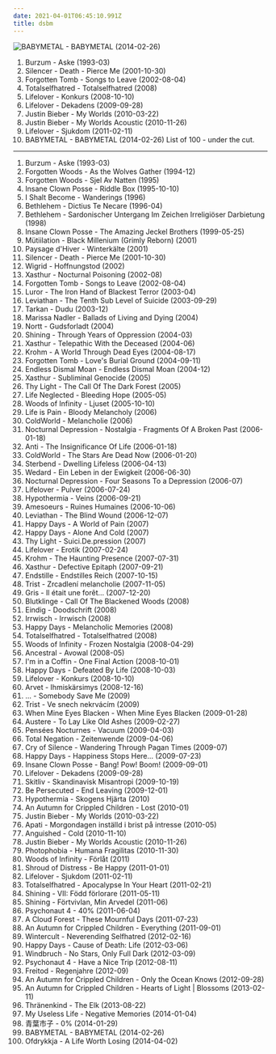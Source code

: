 ```yaml
---
date: 2021-04-01T06:45:10.991Z
title: dsbm
---
```

![BABYMETAL - BABYMETAL (2014-02-26)](http://coverartarchive.org/release/e5c0f2cc-692c-46e2-af7d-4404c95e1550/6434003625-500.jpg "BABYMETAL - BABYMETAL (2014-02-26)")
1. <span title="#black_metal">Burzum - Aske (1993-03)</span>
2. <span title="#suicidal_black_metal #black_metal #depressive_black_metal">Silencer - Death - Pierce Me (2001-10-30)</span>
3. <span title="#depressive_black_metal #suicidal_black_metal #black_metal #black_doom_metal #doom_metal">Forgotten Tomb - Songs to Leave (2002-08-04)</span>
4. <span title="#black_metal #depressive_black_metal">Totalselfhatred - Totalselfhatred (2008)</span>
5. <span title="#black_metal #depressive_black_metal #depressive_rock #post_punk">Lifelover - Konkurs (2008-10-10)</span>
6. <span title="#depressive_black_metal #black_metal #depressive_rock">Lifelover - Dekadens (2009-09-28)</span>
7. <span title="#totec_radio #justin_bieber #goregrind #justin_bieber_my_worlds #pop #viking_metal #death_metal #deathcore #brutal_death_metal #nsbm">Justin Bieber - My Worlds (2010-03-22)</span>
8. <span title="#totec_radio #justin_bieber #2010 #heavy_metal #black_metal #metalcore #indie #grunge #grindcore #hard_rock #doom_metal #industrial #hair_metal #viking_metal #speed_metal #melodic_death_metal #thrash_metal #sludge #death_metal #gothic_metal #glam_rock #industrial_metal #speedcore #symphonic_metal #post_grunge #post_hardcore #guitar_virtuoso #nu_metal #power_metal #mathcore #sludge_metal #rac #goregrind #deathcore #brutal_death_metal #blackened_death_metal #powerviolence #nsbm #harsh_noise #deathgrind #glam_metal #suicidal_black_metal #sludgecore #power_violence #black_doom_metal #dsbm #death_doom #pornogrind #raw_black_metal #hatecore #drone_metal #death_doom_metal #cybergrind #porngrind #true_metal #depressive_suicidal_black_metal #true_norwegian_black_metal #extreme_black_metal #pirate_metal #gothic_doom_metal #death_doom_metal #real_screamo #true_black_metal #brutal_deathcore #atmospheric_sludge #gothic_doom_metal #brutal_black_metal #national_socialist_black_metal #death_doom #satanic_black_metal #rock_against_communism #christcore #beatdown_hardcore #moshcore #progcore #gothic_doom #blackcore #justin #black_doom #nintendogrind #satanic_metal #black_doom_metal #gothic_doom #black_doom #love_this_albem #emoe">Justin Bieber - My Worlds Acoustic (2010-11-26)</span>
9. <span title="#black_metal #depressive_black_metal #post_punk #depressive_rock">Lifelover - Sjukdom (2011-02-11)</span>
10. <span title="#2014 #metal #j_pop #kawaii_metal">BABYMETAL - BABYMETAL (2014-02-26)</span>
List of 100 - under the cut.
<!-- more -->
-----
1. <span title="#black_metal">Burzum - Aske (1993-03)</span>
2. <span title="#black_metal #depressive_black_metal #true_norwegian_black_metal">Forgotten Woods - As the Wolves Gather (1994-12)</span>
3. <span title="#black_metal #1995 #norwegian #90_s #90_s_black_metal">Forgotten Woods - Sjel Av Natten (1995)</span>
4. <span title="#1995 #detroit #hip_hop #rock #rap #nu_metal #goregrind #psychopathic #horrorcore #deathcore #brutal_death_metal #nsbm #michigan #deathgrind #insane_clown_posse #brutal_deathcore #national_socialist_black_metal #detroit_rap #moshcore #icp">Insane Clown Posse - Riddle Box (1995-10-10)</span>
5. <span title="#black_metal #atmospheric_black_metal">I Shalt Become - Wanderings (1996)</span>
6. <span title="#black_metal #dark_metal #depressive_black_metal #suicidal_black_metal">Bethlehem - Dictius Te Necare (1996-04)</span>
7. <span title="#black_metal #black_doom_metal #dark_metal">Bethlehem - Sardonischer Untergang Im Zeichen Irreligiöser Darbietung (1998)</span>
8. <span title="#juggalo #hip_hop #1999 #insane_clown_posse">Insane Clown Posse - The Amazing Jeckel Brothers (1999-05-25)</span>
9. <span title="#black_metal #les_legions_noires">Mütiilation - Black Millenium (Grimly Reborn) (2001)</span>
10. <span title="#atmospheric_black_metal #ambient #2001 #black_metal #winter #ambient_black_metal">Paysage d'Hiver - Winterkälte (2001)</span>
11. <span title="#suicidal_black_metal #black_metal #depressive_black_metal">Silencer - Death - Pierce Me (2001-10-30)</span>
12. <span title="#black_metal">Wigrid - Hoffnungstod (2002)</span>
13. <span title="#black_metal">Xasthur - Nocturnal Poisoning (2002-08)</span>
14. <span title="#depressive_black_metal #suicidal_black_metal #black_metal #black_doom_metal #doom_metal">Forgotten Tomb - Songs to Leave (2002-08-04)</span>
15. <span title="#black_metal #depressive_black_metal #2003 #german #suicidal_black_metal #dsbm #kvlt #i_will_play_this_song_after_killing_10_million_jews_with_a_blunt_knife #near_flawless_albums #tver_uzhniy #favorite_bm">Luror - The Iron Hand of Blackest Terror (2003-04)</span>
16. <span title="#black_metal">Leviathan - The Tenth Sub Level of Suicide (2003-09-29)</span>
17. <span title="#dudu #tarkan #pop #turkish #pop_dance">Tarkan - Dudu (2003-12)</span>
18. <span title="#folk">Marissa Nadler - Ballads of Living and Dying (2004)</span>
19. <span title="#black_metal #funeral_doom_metal #doom_metal #doom #funeral_black_metal">Nortt - Gudsforladt (2004)</span>
20. <span title="#black_metal #soundtrack_for_my_suicide #depressive_black_metal #dsbm">Shining - Through Years of Oppression (2004-03)</span>
21. <span title="#black_metal #depressive_black_metal">Xasthur - Telepathic With the Deceased (2004-06)</span>
22. <span title="#black_metal #suicidal_black_metal #metal">Krohm - A World Through Dead Eyes (2004-08-17)</span>
23. <span title="#suicidal_black_metal #depressive_black_metal #black_metal">Forgotten Tomb - Love's Burial Ground (2004-09-11)</span>
24. <span title="#black_metal #metal #rock #experimental #dark #misery #harsh_noise #suicidal_black_metal #dsbm #wretched #nightmare #one_man_metal #japanese_black_metal">Endless Dismal Moan - Endless Dismal Moan (2004-12)</span>
25. <span title="#black_metal #depressive_black_metal">Xasthur - Subliminal Genocide (2005)</span>
26. <span title="#black_metal #melodic_black_metal #depressive_black_metal #dsbm #depressive_suicidal_black_metal #suicidal_black_metal">Thy Light - The Call Of The Dark Forest (2005)</span>
27. <span title="#black_metal #depressive_black_metal #dsbm">Life Neglected - Bleeding Hope (2005-05)</span>
28. <span title="#depressive_black_metal #dsbm #swedish_black_metal #worst_ever #excellent_streamability #free_complete_album_to_check_out">Woods of Infinity - Ljuset (2005-10-10)</span>
29. <span title="#depressive_black_metal #black_metal #sad #suicidal_black_metal #dsbm">Life is Pain - Bloody Melancholy (2006)</span>
30. <span title="#black_metal #depressive_black_metal">ColdWorld - Melancholie (2006)</span>
31. <span title="#black_metal #suicidal_black_metal #depressive_black_metal #black_doom_metal #dsbm #depressive_suicidal_black_metal">Nocturnal Depression - Nostalgia - Fragments Of A Broken Past (2006-01-18)</span>
32. <span title="#black_metal #depressive_black_metal">Anti - The Insignificance Of Life (2006-01-18)</span>
33. <span title="#black_metal #depressive_black_metal">ColdWorld - The Stars Are Dead Now (2006-01-20)</span>
34. <span title="#black_metal #depressive_black_metal #dsbm #suicidal_black_metal">Sterbend - Dwelling Lifeless (2006-04-13)</span>
35. <span title="#2008 #dsbm">Wedard - Ein Leben in der Ewigkeit (2006-06-30)</span>
36. <span title="#depressive_black_metal #black_metal">Nocturnal Depression - Four Seasons To a Depression (2006-07)</span>
37. <span title="#black_metal #depressive_black_metal #depressive_rock #metal">Lifelover - Pulver (2006-07-24)</span>
38. <span title="#black_metal #depressive_black_metal #2006 #dsbm">Hypothermia - Veins (2006-09-21)</span>
39. <span title="#post_punk #black_metal #shoegaze">Amesoeurs - Ruines Humaines (2006-10-06)</span>
40. <span title="#black_metal #dark #aggressive #depressing #violent #sinister #atmospheric_black_metal #depressive_black_metal #dsbm #usbm #depressive_suicidal_black_metal #orthodox_black_metal #misanthropic #one_man_metal">Leviathan - The Blind Wound (2006-12-07)</span>
41. <span title="#black_metal #dsbm #hipster #burzum #depressive_suicidal_black_metal #posluchac #songs_to_play_after_you_sit_for_an_hour_waiting_for_a_bus #hipsturd">Happy Days - A World of Pain (2007)</span>
42. <span title="#black_metal #usa #demo #suicidal_black_metal #depressive_black_metal #dsbm #usa_black_metal">Happy Days - Alone And Cold (2007)</span>
43. <span title="#black_metal #depressive_black_metal">Thy Light - Suici.De.pression (2007)</span>
44. <span title="#depressive_rock #depressive_black_metal #black_metal #metal">Lifelover - Erotik (2007-02-24)</span>
45. <span title="#black_metal #2007 #metal #rock #atmospheric_black_metal #suicidal_black_metal #depressive_black_metal #dsbm #usbm #debemur_morti">Krohm - The Haunting Presence (2007-07-31)</span>
46. <span title="#black_metal #depressive_black_metal #suicidal_black_metal">Xasthur - Defective Epitaph (2007-09-21)</span>
47. <span title="#black_metal">Endstille - Endstilles Reich (2007-10-15)</span>
48. <span title="#black_metal #depressive_black_metal #dsbm #suicidal_black_metal">Trist - Zrcadlení melancholie (2007-11-05)</span>
49. <span title="#depressive_black_metal #atmospheric_black_metal">Gris - Il était une forêt... (2007-12-20)</span>
50. <span title="#atmospheric_black_metal #black_metal #depressive_black_metal #german_black_metal">Blutklinge - Call Of The Blackened Woods (2008)</span>
51. <span title="#black_metal #dsbm #depressive_suicidal_black_metal">Eindig - Doodschrift (2008)</span>
52. <span title="#ambient_black_metal #atmospheric_black_metal #depressive_black_metal #dsbm #atmospheric_blackmetal">Irrwisch - Irrwisch (2008)</span>
53. <span title="#depressive_black_metal #dsbm #known_albums">Happy Days - Melancholic Memories (2008)</span>
54. <span title="#black_metal #depressive_black_metal">Totalselfhatred - Totalselfhatred (2008)</span>
55. <span title="#black_metal #dsbm">Woods of Infinity - Frozen Nostalgia (2008-04-29)</span>
56. <span title="#black_metal #dsbm #pirata_black_terror_metal #terror_death_black_brasil">Ancestral - Avowal (2008-05)</span>
57. <span title="#black_metal #metal #depressive_black_metal #dsbm #2008 #usa #american #2000_s #us #suicidal_black_metal #usbm #us_metal #depressive_suicidal_black_metal #american_metal #us_black_metal #american_black_metal #usa_black_metal #2008_metal #2000_s_metal #usa_metal #2000_s_black_metal #2008_black_metal">I'm in a Coffin - One Final Action (2008-10-01)</span>
58. <span title="#black_metal #suicidal_black_metal #depressive_black_metal #dsbm">Happy Days - Defeated By Life (2008-10-03)</span>
59. <span title="#black_metal #depressive_black_metal #depressive_rock #post_punk">Lifelover - Konkurs (2008-10-10)</span>
60. <span title="#depressive_black_metal #dsbm #finnish_black_metal #creamed_my_pants">Arvet - Ihmiskärsimys (2008-12-16)</span>
61. <span title="#black_metal #suicidal_black_metal #depressive_black_metal #dsbm #depressive_suicidal_black_metal">... - Somebody Save Me (2009)</span>
62. <span title="#depressive_black_metal #black_metal #czech #atmospheric_black_metal #suicidal_black_metal #dsbm #czech_black_metal #trist">Trist - Ve snech nekrvácím (2009)</span>
63. <span title="#depressive_black_metal #2009 #dsbm #atmospheric_depressive_black_metal">When Mine Eyes Blacken - When Mine Eyes Blacken (2009-01-28)</span>
64. <span title="#depressive_black_metal #black_metal #atmospheric_black_metal #blackgaze">Austere - To Lay Like Old Ashes (2009-02-27)</span>
65. <span title="#black_metal #french #depressive_black_metal">Pensées Nocturnes - Vacuum (2009-04-03)</span>
66. <span title="#atmospheric_black_metal #dsbm #cut_yourself">Total Negation - Zeitenwende (2009-04-06)</span>
67. <span title="#10_of_10_stars #dsbm #pure_tragedy #depressive_elite #hellenic_depressive_elite #hellenic_drama">Cry of Silence - Wandering Through Pagan Times (2009-07)</span>
68. <span title="#black_metal #depressive_rock #depressive_black_metal #dsbm">Happy Days - Happiness Stops Here... (2009-07-23)</span>
69. <span title="#2009 #goregrind #deathcore #brutal_death_metal #nsbm #deathgrind #brutal_deathcore #national_socialist_black_metal #moshcore #heavy_metal #black_metal #metalcore #indie #grunge #grindcore #indie_rock #hard_rock #doom_metal #industrial #hair_metal #viking_metal #speed_metal #melodic_death_metal #thrash_metal #sludge #death_metal #gothic_metal #glam_rock #industrial_metal #speedcore #symphonic_metal #post_grunge #post_hardcore #nu_metal #power_metal #mathcore #sludge_metal #rac #blackened_death_metal #powerviolence #harsh_noise #glam_metal #suicidal_black_metal #sludgecore #power_violence #black_doom_metal #dsbm #death_doom #pornogrind #raw_black_metal #hatecore #drone_metal #death_doom_metal #cybergrind #porngrind #true_metal #depressive_suicidal_black_metal #true_norwegian_black_metal #post_black_metal #extreme_black_metal #pirate_metal #gothic_doom_metal #death_doom_metal #real_screamo #true_black_metal #atmospheric_sludge #gothic_doom_metal #brutal_black_metal #death_doom #satanic_black_metal #rock_against_communism #christcore #beatdown_hardcore #hipster_metal #progcore #gothic_doom #blackcore #black_doom #nintendogrind #satanic_metal #black_doom_metal #gothic_doom #black_doom">Insane Clown Posse - Bang! Pow! Boom! (2009-09-01)</span>
70. <span title="#depressive_black_metal #black_metal #depressive_rock">Lifelover - Dekadens (2009-09-28)</span>
71. <span title="#black_metal #doom_metal #2009 #metal #black_doom_metal #dsbm #depressive_suicidal_black_metal">Skitliv - Skandinavisk Misantropi (2009-10-19)</span>
72. <span title="#black_metal #atmospheric_black_metal #depressive_black_metal #dsbm #depressive_suicidal_black_metal">Be Persecuted - End Leaving (2009-12-01)</span>
73. <span title="#dsbm #black_metal #post_rock #suicidal_black_metal #depressive_black_metal #zefir #dsbm_perfection #most_beautiful_songs_to_have_ever_been_composed_by_mankind">Hypothermia - Skogens Hjärta (2010)</span>
74. <span title="#blackgaze #black_metal #atmospheric_black_metal">An Autumn for Crippled Children - Lost (2010-01)</span>
75. <span title="#totec_radio #justin_bieber #goregrind #justin_bieber_my_worlds #pop #viking_metal #death_metal #deathcore #brutal_death_metal #nsbm">Justin Bieber - My Worlds (2010-03-22)</span>
76. <span title="#depressive_black_metal #depressive_rock #post_black_metal #black_metal #emocore">Apati - Morgondagen inställd i brist på intresse (2010-05)</span>
77. <span title="#black_metal #finnish_black_metal #depressive_black_metal #raw_black_metal">Anguished - Cold (2010-11-10)</span>
78. <span title="#totec_radio #justin_bieber #2010 #heavy_metal #black_metal #metalcore #indie #grunge #grindcore #hard_rock #doom_metal #industrial #hair_metal #viking_metal #speed_metal #melodic_death_metal #thrash_metal #sludge #death_metal #gothic_metal #glam_rock #industrial_metal #speedcore #symphonic_metal #post_grunge #post_hardcore #guitar_virtuoso #nu_metal #power_metal #mathcore #sludge_metal #rac #goregrind #deathcore #brutal_death_metal #blackened_death_metal #powerviolence #nsbm #harsh_noise #deathgrind #glam_metal #suicidal_black_metal #sludgecore #power_violence #black_doom_metal #dsbm #death_doom #pornogrind #raw_black_metal #hatecore #drone_metal #death_doom_metal #cybergrind #porngrind #true_metal #depressive_suicidal_black_metal #true_norwegian_black_metal #extreme_black_metal #pirate_metal #gothic_doom_metal #death_doom_metal #real_screamo #true_black_metal #brutal_deathcore #atmospheric_sludge #gothic_doom_metal #brutal_black_metal #national_socialist_black_metal #death_doom #satanic_black_metal #rock_against_communism #christcore #beatdown_hardcore #moshcore #progcore #gothic_doom #blackcore #justin #black_doom #nintendogrind #satanic_metal #black_doom_metal #gothic_doom #black_doom #love_this_albem #emoe">Justin Bieber - My Worlds Acoustic (2010-11-26)</span>
79. <span title="#black_metal #depressive_black_metal #dsbm #depressive_suicidal_black_metal #favorite_bm">Photophobia - Humana Fragilitas (2010-11-30)</span>
80. <span title="#black_metal #swedish #funk_metal #funk #funky #funk_rock #dsbm #swedish_black_metal #true_funk_metal #trve_funk_metal #fucking_great_funk_metal">Woods of Infinity - Förlåt (2011)</span>
81. <span title="#depressive_black_metal #heavy_metal #black_metal #metal #dark #melodic_death_metal #spooky #melancholy #depressing #extreme_metal #melodic_metal #angst #melodic_black_metal #gloom #atmospheric_black_metal #suicidal_black_metal #dsbm #depressive #dark_metal #post_black_metal #extreme #post_black_metal #blackgaze #known_albums #favorite_bm">Shroud of Distress - Be Happy (2011-01-01)</span>
82. <span title="#black_metal #depressive_black_metal #post_punk #depressive_rock">Lifelover - Sjukdom (2011-02-11)</span>
83. <span title="#2011 #black_metal #atmospheric_black_metal #depressive_black_metal">Totalselfhatred - Apocalypse In Your Heart (2011-02-21)</span>
84. <span title="#black_metal #2011 #progressive_black_metal #suicidal_black_metal #depressive_black_metal">Shining - VII: Född förlorare (2011-05-11)</span>
85. <span title="#black_metal #ep #suicidal_black_metal #depressive_black_metal #dsbm #depressive_suicidal_black_metal">Shining - Förtvivlan, Min Arvedel (2011-06)</span>
86. <span title="#black_metal #dsbm #depressive_suicidal_black_metal #post_black_metal">Psychonaut 4 - 40% (2011-06-04)</span>
87. <span title="#atmospheric_black_metal #dsbm">A Cloud Forest - These Mournful Days (2011-07-23)</span>
88. <span title="#blackgaze #atmospheric_black_metal #black_metal #2011">An Autumn for Crippled Children - Everything (2011-09-01)</span>
89. <span title="#black_metal #russian #russian_metal #ambient_black_metal #atmospheric_black_metal #suicidal_black_metal #depressive_black_metal #dsbm #depressive #russian_black_metal #russian_depressive_black_metal #favorite_bm">Wintercult - Neverending Selfhatred (2012-02-16)</span>
90. <span title="#black_metal #depressive_black_metal #dsbm #depressive_suicidal_black_metal">Happy Days - Cause of Death: Life (2012-03-06)</span>
91. <span title="#post_rock #atmospheric_black_metal #2014 #black_metal #doom_metal #depressive_rock #suicidal_black_metal #depressive_black_metal #dsbm #depressive_suicidal_black_metal #bandcamp #blackgaze #free_metal_albums">Windbruch - No Stars, Only Full Dark (2012-03-09)</span>
92. <span title="#black_metal #depressive_black_metal #dsbm #depressive_suicidal_black_metal #post_black_metal #post_suicidal_black_metal #favorite_bm">Psychonaut 4 - Have a Nice Trip (2012-08-11)</span>
93. <span title="#black_metal #depressive_rock #post_black_metal #german_black_metal">Freitod - Regenjahre (2012-09)</span>
94. <span title="#atmospheric_black_metal #black_metal #blackgaze #2012 #depressive_suicidal_black_metal">An Autumn for Crippled Children - Only the Ocean Knows (2012-09-28)</span>
95. <span title="#shoegaze #blackgaze">An Autumn for Crippled Children - Hearts of Light | Blossoms (2013-02-11)</span>
96. <span title="#blackgaze #suicidal_black_metal #depressive_black_metal">Thränenkind - The Elk (2013-08-22)</span>
97. <span title="#black_metal #metal #atmospheric_black_metal #dsbm #usbm #depressive_suicidal_black_metal #l">My Useless Life - Negative Memories (2014-01-04)</span>
98. <span title="#folk #singer_songwriter">青葉市子 - 0% (2014-01-29)</span>
99. <span title="#2014 #metal #j_pop #kawaii_metal">BABYMETAL - BABYMETAL (2014-02-26)</span>
100. <span title="#black_metal #depressive_rock #dsbm #sweden #depressive_suicidal_black_metal #misantrophy">Ofdrykkja - A Life Worth Losing (2014-04-02)</span>

